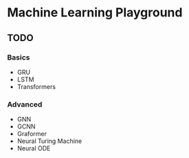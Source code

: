 # Machine Learning Playground

## TODO

### Basics

- GRU
- LSTM
- Transformers

### Advanced

- GNN
- GCNN
- Graformer
- Neural Turing Machine
- Neural ODE
